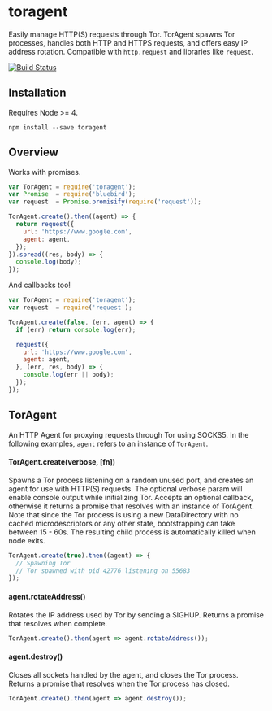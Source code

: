 # toragent

Easily manage HTTP(S) requests through Tor. TorAgent spawns Tor processes,
handles both HTTP and HTTPS requests, and offers easy IP address rotation.
Compatible with `http.request` and libraries like `request`.

[![Build Status](https://travis-ci.org/danielstjules/toragent.svg?branch=master)](https://travis-ci.org/danielstjules/toragent)

## Installation

Requires Node >= 4.

```
npm install --save toragent
```

## Overview

Works with promises.

``` javascript
var TorAgent = require('toragent');
var Promise  = require('bluebird');
var request  = Promise.promisify(require('request'));

TorAgent.create().then((agent) => {
  return request({
    url: 'https://www.google.com',
    agent: agent,
  });
}).spread((res, body) => {
  console.log(body);
});
```

And callbacks too!

``` javascript
var TorAgent = require('toragent');
var request  = require('request');

TorAgent.create(false, (err, agent) => {
  if (err) return console.log(err);

  request({
    url: 'https://www.google.com',
    agent: agent,
  }, (err, res, body) => {
    console.log(err || body);
  });
});
```

## TorAgent

An HTTP Agent for proxying requests through Tor using SOCKS5. In the following
examples, `agent` refers to an instance of `TorAgent`.

#### TorAgent.create(verbose, [fn])

Spawns a Tor process listening on a random unused port, and creates an
agent for use with HTTP(S) requests. The optional verbose param will enable
console output while initializing Tor. Accepts an optional callback,
otherwise it returns a promise that resolves with an instance of TorAgent.
Note that since the Tor process is using a new DataDirectory with no cached
microdescriptors or any other state, bootstrapping can take between 15 - 60s.
The resulting child process is automatically killed when node exits.

``` javascript
TorAgent.create(true).then((agent) => {
  // Spawning Tor
  // Tor spawned with pid 42776 listening on 55683
});
```

#### agent.rotateAddress()

Rotates the IP address used by Tor by sending a SIGHUP. Returns a promise
that resolves when complete.

``` javascript
TorAgent.create().then(agent => agent.rotateAddress());
```

#### agent.destroy()

Closes all sockets handled by the agent, and closes the Tor process. Returns
a promise that resolves when the Tor process has closed.

``` javascript
TorAgent.create().then(agent => agent.destroy());
```
